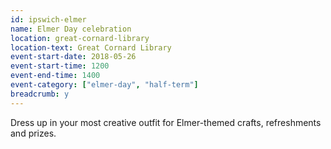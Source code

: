 ```yaml
---
id: ipswich-elmer
name: Elmer Day celebration
location: great-cornard-library
location-text: Great Cornard Library
event-start-date: 2018-05-26
event-start-time: 1200
event-end-time: 1400
event-category: ["elmer-day", "half-term"]
breadcrumb: y
---
```


Dress up in your most creative outfit for Elmer-themed crafts, refreshments and prizes.
